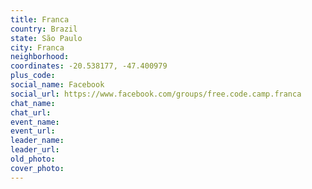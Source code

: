 ```yaml
---
title: Franca
country: Brazil
state: São Paulo
city: Franca
neighborhood: 
coordinates: -20.538177, -47.400979
plus_code:
social_name: Facebook
social_url: https://www.facebook.com/groups/free.code.camp.franca
chat_name:
chat_url:
event_name:
event_url:
leader_name:
leader_url:
old_photo: 
cover_photo:
---
```

